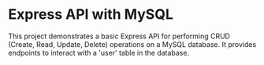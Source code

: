 # Express API with MySQL

This project demonstrates a basic Express API for performing CRUD (Create, Read, Update, Delete) operations on a MySQL database. It provides endpoints to interact with a 'user' table in the database.

